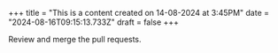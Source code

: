 +++
title = "This is a content created on 14-08-2024 at 3:45PM"
date = "2024-08-16T09:15:13.733Z"
draft = false
+++

  Review and merge the pull requests.
        
